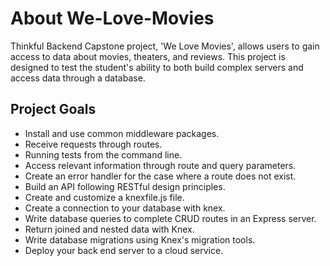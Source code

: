 # About We-Love-Movies
Thinkful Backend Capstone project, 'We Love Movies', allows users to gain access to data about movies, theaters, and reviews.
This project is designed to test the student's ability to both build complex servers and access data through a database.
## Project Goals
* Install and use common middleware packages.
* Receive requests through routes.
* Running tests from the command line.
* Access relevant information through route and query parameters.
* Create an error handler for the case where a route does not exist.
* Build an API following RESTful design principles.
* Create and customize a knexfile.js file.
* Create a connection to your database with knex.
* Write database queries to complete CRUD routes in an Express server.
* Return joined and nested data with Knex.
* Write database migrations using Knex's migration tools.
* Deploy your back end server to a cloud service.
